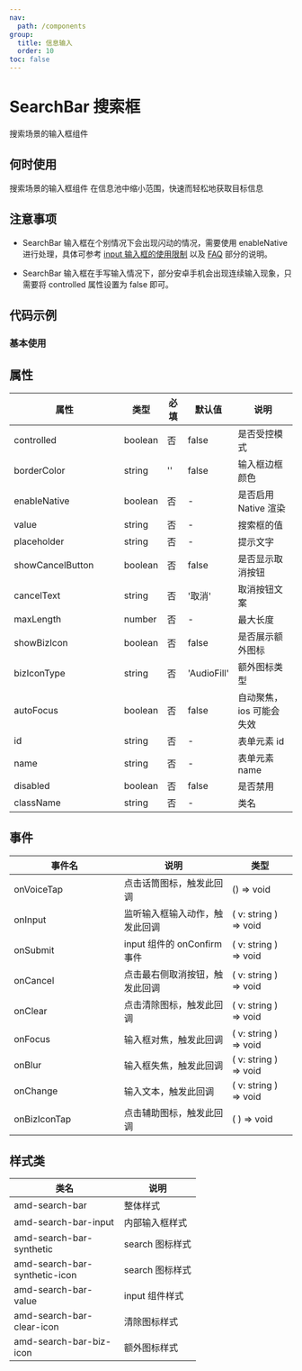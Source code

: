 ```yaml
---
nav:
  path: /components
group:
  title: 信息输入
  order: 10
toc: false
---
```


# SearchBar 搜索框
搜索场景的输入框组件
## 何时使用
搜索场景的输入框组件	在信息池中缩小范围，快速而轻松地获取目标信息

## 注意事项

- SearchBar 输入框在个别情况下会出现闪动的情况，需要使用 enableNative 进行处理，具体可参考 [input 输入框的使用限制](https://opendocs.alipay.com/mini/component/input#%E4%BD%BF%E7%94%A8%E9%99%90%E5%88%B6) 以及 [FAQ](https://opendocs.alipay.com/mini/component/input#FAQ) 部分的说明。

- SearchBar 输入框在手写输入情况下，部分安卓手机会出现连续输入现象，只需要将 controlled 属性设置为 false 即可。
## 代码示例
### 基本使用
<code src='../../demo/pages/SearchBar'></code>


## 属性
| 属性 | 类型 | 必填 | 默认值 | 说明 |
| -----|-----|-----|-----|----- |
| controlled | boolean | 否 | false | 是否受控模式 |
| borderColor | string | '' | false | 输入框边框颜色 |
| enableNative | boolean | 否 | - | 是否启用 Native 渲染 |
| value | string | 否 | - | 搜索框的值 |
| placeholder | string | 否 | - | 提示文字 |
| showCancelButton | boolean | 否 | false | 是否显示取消按钮 |
| cancelText | string | 否 | '取消' | 取消按钮文案 |
| maxLength | number | 否 | - | 最大长度 |
| showBizIcon | boolean | 否 | false | 是否展示额外图标 |
| bizIconType | string | 否 | 'AudioFill' | 额外图标类型 |
| autoFocus | boolean | 否 | false | 自动聚焦，ios 可能会失效 |
| id | string | 否 | - | 表单元素 id |
| name | string | 否 | - | 表单元素 name |
| disabled | boolean | 否 | false | 是否禁用 |
| className | string | 否 | - | 类名 |

## 事件
| 事件名 | 说明 | 类型 |
| -----|-----|-----|
| onVoiceTap | 点击话筒图标，触发此回调 | () => void |
| onInput | 监听输入框输入动作，触发此回调 | ( v: string ) => void |
| onSubmit | input 组件的 onConfirm 事件 | ( v: string ) => void |
| onCancel | 点击最右侧取消按钮，触发此回调 | ( v: string ) => void |
| onClear | 点击清除图标，触发此回调 | ( v: string ) => void |
| onFocus | 输入框对焦，触发此回调 | ( v: string ) => void |
| onBlur | 输入框失焦，触发此回调 | ( v: string ) => void |
| onChange | 输入文本，触发此回调 | ( v: string ) => void |
| onBizIconTap | 点击辅助图标，触发此回调 | ( ) => void |

## 样式类
| 类名 | 说明 |
| -----|-----|
| amd-search-bar | 整体样式 |
| amd-search-bar-input | 内部输入框样式 |
| amd-search-bar-synthetic | search 图标样式 |
| amd-search-bar-synthetic-icon | search 图标样式 |
| amd-search-bar-value | input 组件样式 |
| amd-search-bar-clear-icon | 清除图标样式 |
| amd-search-bar-biz-icon | 额外图标样式 |

<style> 
table th:first-of-type { width: 180px; } 
.__dumi-default-layout-content article table:first-of-type th:nth-of-type(2)  {
    width: 140px
} 
.__dumi-default-layout-content article table:first-of-type th:nth-of-type(3)  {
    width: 30px
} 
.__dumi-default-layout-content article table:first-of-type th:nth-of-type(4)  {
    width: 50px
} 
</style> 